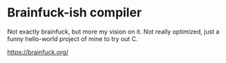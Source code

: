 # Brainfuck-ish compiler

Not exactly brainfuck, but more my vision on it. Not really optimized, just a funny hello-world project of mine to try out C.

https://brainfuck.org/
